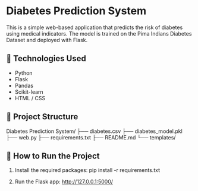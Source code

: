 # Diabetes Prediction System

This is a simple web-based application that predicts the risk of diabetes using medical indicators. The model is trained on the Pima Indians Diabetes Dataset and deployed with Flask.

## 🔧 Technologies Used
- Python
- Flask
- Pandas
- Scikit-learn
- HTML / CSS

## 📁 Project Structure

Diabetes Prediction System/
├── diabetes.csv
├── diabetes_model.pkl
├── web.py
├── requirements.txt
├── README.md
└── templates/

## 🚀 How to Run the Project

1. Install the required packages:
pip install -r requirements.txt


2. Run the Flask app:
http://127.0.0.1:5000/

